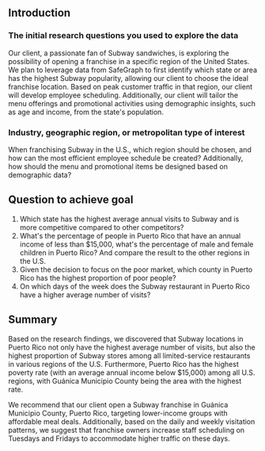 ## Introduction

### The initial research questions you used to explore the data

Our client, a passionate fan of Subway sandwiches, is exploring the possibility of opening a franchise in a specific region of the United States. We plan to leverage data from SafeGraph to first identify which state or area has the highest Subway popularity, allowing our client to choose the ideal franchise location. Based on peak customer traffic in that region, our client will develop employee scheduling. Additionally, our client will tailor the menu offerings and promotional activities using demographic insights, such as age and income, from the state's population.


### Industry, geographic region, or metropolitan type of interest

When franchising Subway in the U.S., which region should be chosen, and how can the most efficient employee schedule be created? Additionally, how should the menu and promotional items be designed based on demographic data?

## Question to achieve goal
1. Which state has the highest average annual visits to Subway and is more competitive compared to other competitors?
2. What's the percentage of people in Puerto Rico that have an annual income of less than $15,000, what's the percentage of male and female children in Puerto Rico? And compare the result to the other regions in the U.S.
3. Given the decision to focus on the poor market, which county in Puerto Rico has the highest proportion of poor people?
4. On which days of the week does the Subway restaurant in Puerto Rico have a higher average number of visits?

## Summary
Based on the research findings, we discovered that Subway locations in Puerto Rico not only have the highest average number of visits, but also the highest proportion of Subway stores among all limited-service restaurants in various regions of the U.S. Furthermore, Puerto Rico has the highest poverty rate (with an average annual income below $15,000) among all U.S. regions, with Guánica Municipio County being the area with the highest rate.

We recommend that our client open a Subway franchise in Guánica Municipio County, Puerto Rico, targeting lower-income groups with affordable meal deals. Additionally, based on the daily and weekly visitation patterns, we suggest that franchise owners increase staff scheduling on Tuesdays and Fridays to accommodate higher traffic on these days.
